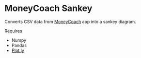 # MoneyCoach Sankey
Converts CSV data from [MoneyCoach](https://moneycoach-app.com) app into a sankey diagram.

Requires
- Numpy
- Pandas
- [Plot.ly](https://plot.ly/python/sankey-diagram/)